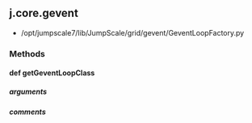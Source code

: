 ## j.core.gevent

- /opt/jumpscale7/lib/JumpScale/grid/gevent/GeventLoopFactory.py

### Methods

#### def getGeventLoopClass 
##### arguments

##### comments

```

```

